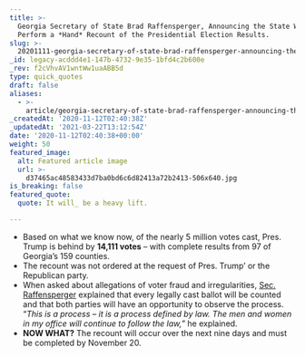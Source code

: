 ```yaml
---
title: >-
  Georgia Secretary of State Brad Raffensperger, Announcing the State Will
  Perform a *Hand* Recount of the Presidential Election Results.
slug: >-
  20201111-georgia-secretary-of-state-brad-raffensperger-announcing-the-state-will-perform-a-hand-recount-of-the-presidential-election-results
_id: legacy-acddd4e1-147b-4732-9e35-1bfd4c2b600e
_rev: f2cVhvAV1wntWw1uaABB5d
type: quick_quotes
draft: false
aliases:
  - >-
    article/georgia-secretary-of-state-brad-raffensperger-announcing-the-state-will-perform-a-hand-recount-of-the-presidential-election-results/
_createdAt: '2020-11-12T02:40:38Z'
_updatedAt: '2021-03-22T13:12:54Z'
date: '2020-11-12T02:40:38+00:00'
weight: 50
featured_image:
  alt: Featured article image
  url: >-
    d37465ac48583433d7ba0bd6c6d82413a72b2413-506x640.jpg
is_breaking: false
featured_quote:
  quote: It will_ be a heavy lift.

---
```

* Based on what we know now, of the nearly 5 million votes cast, Pres. Trump is behind by **14,111 votes** – with complete results from 97 of Georgia’s 159 counties.
* The recount was not ordered at the request of Pres. Trump’ or the Republican party.
* When asked about allegations of voter fraud and irregularities, [Sec. Raffensperger](https://www.youtube.com/watch?v=RDR4i4lo32U&) explained that every legally cast ballot will be counted and that both parties will have an opportunity to observe the process. “_This is a process – it is a process defined by law. The men and women in my office will continue to follow the law,_” he explained.
* **NOW WHAT?** The recount will occur over the next nine days and must be completed by November 20.